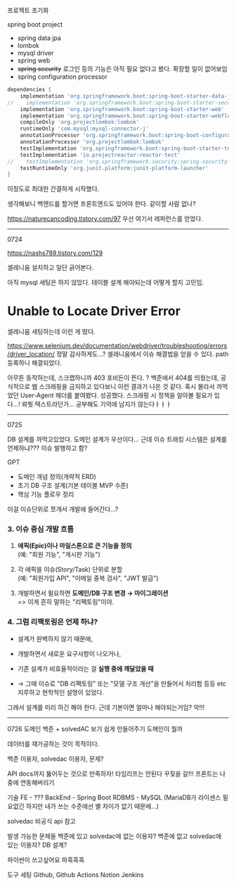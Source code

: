 
프로젝트 초기화

spring boot project
- spring data jpa
- lombok
- mysql driver
- spring web
- ~~spring security~~ 로그인 등의 기능은 아직 필요 없다고 봤다. 확장할 일이 없어보임
- spring configuration processor

```gradle
dependencies {  
    implementation 'org.springframework.boot:spring-boot-starter-data-jpa'  
//    implementation 'org.springframework.boot:spring-boot-starter-security'  
    implementation 'org.springframework.boot:spring-boot-starter-web'  
    implementation 'org.springframework.boot:spring-boot-starter-webflux'  
    compileOnly 'org.projectlombok:lombok'  
    runtimeOnly 'com.mysql:mysql-connector-j'  
    annotationProcessor 'org.springframework.boot:spring-boot-configuration-processor'  
    annotationProcessor 'org.projectlombok:lombok'  
    testImplementation 'org.springframework.boot:spring-boot-starter-test'  
    testImplementation 'io.projectreactor:reactor-test'  
//    testImplementation 'org.springframework.security:spring-security-test'  
    testRuntimeOnly 'org.junit.platform:junit-platform-launcher'  
}
```
이정도로 최대한 간결하게 시작했다.

생각해보니 백엔드를 할거면 프론트엔드도 있어야 한다.
같이할 사람 없나?

https://naturecancoding.tistory.com/97
우선 여기서 레퍼런스를 얻었다.

---
0724

https://nashs789.tistory.com/129

셀레니움 설치하고 일단 긁어본다.

아직 mysql 세팅은 하지 않았다.
테이블 설계 해야되는데 어떻게 할지 고민임.

# Unable to Locate Driver Error
셀레니움 세팅하는데 이런 게 떴다.

https://www.selenium.dev/documentation/webdriver/troubleshooting/errors/driver_location/
정말 감사하게도...? 셀레니움에서 이슈 해결법을 얻을 수 있다.
path 등록하니 해결되었다.

아무튼 동작하는데, 스크랩하니까 403 포비든이 뜬다.
?
백준에서 404를 띄웠는데, 공식적으로 웹 스크래핑을 금지하고 있다보니 이런 결과가 나온 것 같다.
혹시 몰라서 까먹었던 User-Agent 헤더를 붙여봤다. 성공했다.
스크래핑 시 정책을 알아볼 필요가 있다...!
롸붯.텍스트라던가... 공부해도 기억에 남지가 않는다ㅏㅏㅏ

---
0725

DB 설계를 까먹고있었다.
도메인 설계가 우선이다...
근데 이슈 트래킹 시스템은 설계를 언제하냐???
이슈 발행하고 함?

GPT
- 도메인 개념 정의(개략적 ERD)
- 초기 DB 구조 설계(기본 테이블 MVP 수준)
- 핵심 기능 플로우 정리

이걸 이슈단위로 쪼개서 개발에 들어간다...?
### 3. **이슈 중심 개발 흐름**

1. **에픽(Epic)이나 마일스톤으로 큰 기능을 정의**  
    (예: "회원 기능", "게시판 기능")
    
2. 각 에픽을 이슈(Story/Task) 단위로 분할  
    (예: "회원가입 API", "이메일 중복 검사", "JWT 발급")
    
3. 개발하면서 필요하면 **도메인/DB 구조 변경 → 마이그레이션**  
    => 이게 흔히 말하는 "리팩토링"이야.
### 4. **그럼 리팩토링은 언제 하냐?**

- 설계가 완벽하지 않기 때문에,
    
- 개발하면서 새로운 요구사항이 나오거나,
    
- 기존 설계가 비효율적이라는 걸 **실행 중에 깨달았을 때**
    
- → 그때 이슈로 "DB 리팩토링" 또는 "모델 구조 개선"을 만들어서 처리함
등등 etc 지루하고 현학적인 설명이 있었다.

그래서 설계를 미리 하긴 해야 한다.
근데 기본이면 얼마나 해야되는거임?
악!!!

---
0726
도메인
백준 + solvedAC 보기 쉽게 만들어주기
도메인이 뭘까

데이터를 재가공하는 것이 목적이다.

백준 이용자, solvedac 이용자, 문제?

API docs까지 뚫어두는 것으로 만족하자!
타임리프는 안된다 꾸짖을 갈!!!
프론트는 나중에 연동해버리기

기술
FE - ???
BackEnd - Spring Boot
RDBMS - MySQL (MariaDB가 라이센스 필요없긴 하지만 내가 쓰는 수준에선 별 차이가 없기 때문에...)

solvedac 비공식 api 참고

발생 가능한 문제들
백준에 있고 solvedac에 없는 이용자?
백준에 없고 solvedac에 있는 이용자?
DB 설계?

파이썬이 쓰고싶어요 파흑흑흑

도구 세팅
Github, Github Actions
Notion
Jenkins